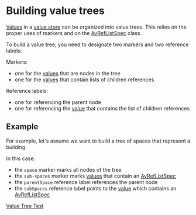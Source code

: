# Building value trees

[Values](def://) in a [value store](def://) can be organized into value trees. This relies on the
proper uses of markers and on the [AvRefListSpec](class://) class.

To build a value tree, you need to designate two markers and two reference labels:

Markers:

- one for the [values](def://) that are nodes in the tree
- one for the [values](def://) that contain lists of children references

Reference labels:

- one for referencing the parent node
- one for referencing the [value](def://) that contains the list of children references

## Example

For example, let's assume we want to build a tree of spaces that represent a building.

In this case:

- the `space` marker marks all nodes of the tree
- the `sub-spaces` marker marks [values](def://) that contain an [AvRefListSpec](class://)
- the `parentSpace` reference label references the parent node
- the `subSpaces` reference label points to the [value](def://) which contains an [AvRefListSpec](class://)

[Value Tree Test](example://)